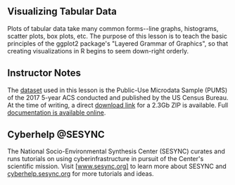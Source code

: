 ## Visualizing Tabular Data

Plots of tabular data take many common forms--line graphs, histograms, scatter
plots, box plots, etc. The purpose of this lesson is to teach the basic
principles of the ggplot2 package's "Layered Grammar of Graphics", so that creating
visualizations in R begins to seem down-right orderly.

## Instructor Notes

The [dataset] used in this lesson is the Public-Use Microdata Sample (PUMS) of
the 2017 5-year ACS conducted and published by the US Census Bureau. At the
time of writing, a direct [download link] for a 2.3Gb ZIP is available. Full
[documentation is available online].

## Cyberhelp @SESYNC

The National Socio-Environmental Synthesis Center (SESYNC) curates and runs
tutorials on using cyberinfrastructure in pursuit of the Center's scientific
mission. Visit [www.sesync.org] to learn more about SESYNC and
[cyberhelp.sesync.org] for more tutorials and ideas.

[www.sesync.org]: https://www.sesync.org
[cyberhelp.sesync.org]: https://cyberhelp.sesync.org
[dataset]: https://factfinder.census.gov/faces/tableservices/jsf/pages/productview.xhtml?pid=ACS_pums_csv_2013_2017&prodType=document
[download link]: https://www2.census.gov/programs-surveys/acs/data/pums/2017/5-Year/csv_pus.zip
[documentation is available online]: https://www.census.gov/programs-surveys/acs/technical-documentation/pums/documentation.2017.html
